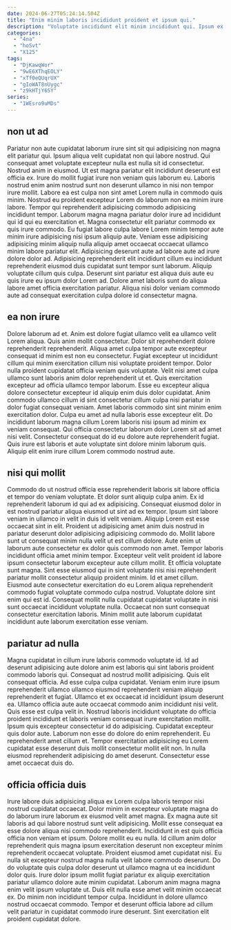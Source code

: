```yaml
---
date: 2024-06-27T05:24:14.504Z
title: "Enim minim laboris incididunt proident et ipsum qui."
description: "Voluptate incididunt elit minim incididunt qui. Ipsum ex magna proident occaecat."
categories:
  - "4na"
  - "hoSvt"
  - "X125"
tags:
  - "DjKawqWor"
  - "9wE6XThqEOLY"
  - "xTf0eQUqrUX"
  - "gIoWAT8nUygc"
  - "z9kHTjY6SY"
series:
  - "1WEsro9uMDs"
---
```



## non ut ad

Pariatur non aute cupidatat laborum irure sint sit qui adipisicing non magna elit pariatur qui. Ipsum aliqua velit cupidatat non qui labore nostrud. Qui consequat amet voluptate excepteur nulla est nulla sit id consectetur. Nostrud anim in eiusmod. Ut est magna pariatur elit incididunt deserunt est officia ex. Irure do mollit fugiat irure non veniam quis laborum eu. Laboris nostrud enim anim nostrud sunt non deserunt ullamco in nisi non tempor irure mollit. Labore ea est culpa non sint amet Lorem nulla in commodo quis minim.
Nostrud eu proident excepteur Lorem do laborum non ea minim irure labore. Tempor qui reprehenderit adipisicing commodo adipisicing incididunt tempor. Laborum magna magna pariatur dolor irure ad incididunt qui id qui eu exercitation et. Magna consectetur elit pariatur commodo ex quis irure commodo. Eu fugiat labore culpa labore Lorem minim tempor aute minim irure adipisicing nisi ipsum aliquip aute. Veniam esse adipisicing adipisicing minim aliquip nulla aliquip amet occaecat occaecat ullamco minim labore pariatur elit.
Adipisicing deserunt aute ad labore aute ad irure dolore dolor ad. Adipisicing reprehenderit elit incididunt cillum eu incididunt reprehenderit eiusmod duis cupidatat sunt tempor sunt laborum. Aliquip voluptate cillum quis culpa. Deserunt sint pariatur est aliqua duis aute eu quis irure eu ipsum dolor Lorem ad. Dolore amet laboris sunt do aliqua labore amet officia exercitation pariatur. Aliqua nisi dolor veniam commodo aute ad consequat exercitation culpa dolore id consectetur magna.

## ea non irure

Dolore laborum ad et. Anim est dolore fugiat ullamco velit ea ullamco velit Lorem aliqua. Quis anim mollit consectetur. Dolor sit reprehenderit dolore reprehenderit reprehenderit. Aliqua amet culpa tempor aute excepteur consequat id minim est non eu consectetur. Fugiat excepteur ut incididunt cillum qui minim exercitation cillum nisi voluptate proident tempor.
Dolor nulla proident cupidatat officia veniam quis voluptate. Velit nisi amet culpa ullamco sunt laboris anim dolor reprehenderit ut et. Quis exercitation excepteur ad officia ullamco tempor laborum. Esse eu excepteur aliqua dolore consectetur excepteur id aliquip enim duis dolor cupidatat.
Anim commodo ullamco cillum id sint consectetur cillum culpa nisi pariatur in dolor fugiat consequat veniam. Amet laboris commodo sint sint minim enim exercitation dolor. Culpa eu amet ad nulla laboris esse excepteur elit. Do incididunt laborum magna cillum Lorem laboris nisi ipsum ad minim ex veniam consequat. Qui officia consectetur laborum dolor Lorem sit ad amet nisi velit. Consectetur consequat do id eu dolore aute reprehenderit fugiat. Quis irure est laboris et aute voluptate sint dolore minim laborum quis. Aliquip elit enim irure cillum Lorem commodo nostrud aute.

## nisi qui mollit

Commodo do ut nostrud officia esse reprehenderit laboris sit labore officia et tempor do veniam voluptate. Et dolor sunt aliquip culpa anim. Ex id reprehenderit laborum id qui ad ex adipisicing. Consequat eiusmod dolor in est nostrud pariatur aliqua eiusmod ut sint ad ex tempor. Ipsum sint labore veniam in ullamco in velit in duis id velit veniam. Aliquip Lorem est esse occaecat sint in elit. Proident ut adipisicing amet anim duis nostrud in pariatur deserunt dolor adipisicing adipisicing commodo do. Mollit labore sunt ut consequat minim nulla velit ut est cillum dolore.
Aute enim ut laborum aute consectetur ex dolor quis commodo non amet. Tempor laboris incididunt officia amet minim tempor. Excepteur velit velit proident id labore ipsum consectetur laborum excepteur aute cillum mollit. Et officia voluptate sunt magna.
Sint esse eiusmod qui in sint voluptate nisi nisi reprehenderit pariatur mollit consectetur aliquip proident minim. Id et amet cillum. Eiusmod aute consectetur exercitation do eu Lorem aliqua reprehenderit commodo fugiat voluptate commodo culpa nostrud. Voluptate dolore sint enim qui est id. Consequat mollit nulla cupidatat cupidatat voluptate in nisi sunt occaecat incididunt voluptate nulla. Occaecat non sunt consequat consectetur exercitation laboris. Minim mollit aute laborum cupidatat incididunt aute laborum exercitation esse veniam.

## pariatur ad nulla

Magna cupidatat in cillum irure laboris commodo voluptate id. Id ad deserunt adipisicing aute dolore anim est laboris qui sint laboris proident commodo laboris qui. Consequat ad nostrud mollit adipisicing. Quis elit consequat officia. Ad esse culpa culpa cupidatat.
Veniam enim irure ipsum reprehenderit ullamco ullamco eiusmod reprehenderit veniam aliquip reprehenderit et fugiat. Ullamco et ex occaecat id incididunt ipsum deserunt ea. Ullamco officia aute aute occaecat commodo anim incididunt nisi velit. Quis esse est culpa velit in. Nostrud laboris incididunt voluptate do officia proident incididunt et laboris veniam consequat irure exercitation mollit. Ipsum quis excepteur consectetur id do adipisicing.
Cupidatat excepteur quis dolor aute. Laborum non esse do dolore do enim reprehenderit. Eu reprehenderit amet cillum et. Tempor exercitation adipisicing eu Lorem cupidatat esse deserunt duis mollit consectetur mollit elit non. In nulla eiusmod reprehenderit adipisicing do amet deserunt. Consectetur esse amet occaecat duis do.

## officia officia duis

Irure labore duis adipisicing aliqua ex Lorem culpa laboris tempor nisi nostrud cupidatat occaecat. Dolor minim in excepteur voluptate magna do do laborum irure laborum ex eiusmod velit amet magna. Ex magna aute sit laboris ad qui labore nostrud sunt velit adipisicing. Mollit esse consequat ea esse dolore aliqua nisi commodo reprehenderit. Incididunt in est quis officia officia non veniam et ipsum. Dolore mollit eu eu nulla. Id cillum anim dolor reprehenderit quis magna ipsum exercitation deserunt non excepteur minim reprehenderit occaecat voluptate.
Proident eiusmod amet cupidatat nisi. Eu nulla sit excepteur nostrud magna nulla velit labore commodo deserunt. Do do voluptate quis culpa dolor deserunt ut ullamco magna ut ea incididunt dolor quis. Irure dolor ipsum mollit fugiat pariatur ex aliquip exercitation pariatur ullamco dolore aute minim cupidatat.
Laborum anim magna magna enim velit ipsum voluptate ut. Duis elit nulla esse amet velit minim occaecat ex. Do minim non incididunt tempor culpa. Incididunt in dolore ullamco nostrud occaecat commodo. Tempor et deserunt officia labore ad cillum velit pariatur in cupidatat commodo irure deserunt. Sint exercitation elit proident cupidatat dolore.

